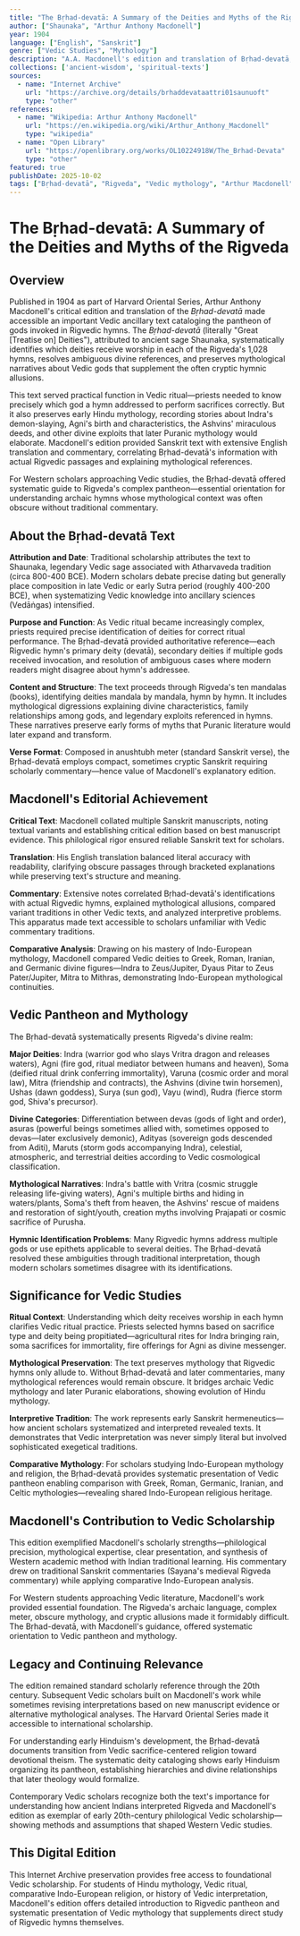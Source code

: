 ```yaml
---
title: "The Bṛhad-devatā: A Summary of the Deities and Myths of the Rigveda"
author: ["Shaunaka", "Arthur Anthony Macdonell"]
year: 1904
language: ["English", "Sanskrit"]
genre: ["Vedic Studies", "Mythology"]
description: "A.A. Macdonell's edition and translation of Bṛhad-devatā, ancient text cataloging Rigvedic deities. This work systematically identifies gods invoked in each hymn, essential for Vedic study. 1904 Harvard Oriental Series publication provided first comprehensive English translation with extensive commentary, correlating Bṛhad-devatā's mythological material with Rigvedic passages, later Puranic developments, and comparative Indo-European mythology. Essential for understanding Vedic pantheon and how ancient commentators interpreted archaic hymns."
collections: ['ancient-wisdom', 'spiritual-texts']
sources:
  - name: "Internet Archive"
    url: "https://archive.org/details/brhaddevataattri01saunuoft"
    type: "other"
references:
  - name: "Wikipedia: Arthur Anthony Macdonell"
    url: "https://en.wikipedia.org/wiki/Arthur_Anthony_Macdonell"
    type: "wikipedia"
  - name: "Open Library"
    url: "https://openlibrary.org/works/OL10224918W/The_Brhad-Devata"
    type: "other"
featured: true
publishDate: 2025-10-02
tags: ["Bṛhad-devatā", "Rigveda", "Vedic mythology", "Arthur Macdonell", "Shaunaka", "Hindu gods", "Vedic deities", "Indra", "Agni", "Sanskrit scholarship", "Vedāṅga"]
---
```


# The Bṛhad-devatā: A Summary of the Deities and Myths of the Rigveda

## Overview

Published in 1904 as part of Harvard Oriental Series, Arthur Anthony Macdonell's critical edition and translation of the *Bṛhad-devatā* made accessible an important Vedic ancillary text cataloging the pantheon of gods invoked in Rigvedic hymns. The *Bṛhad-devatā* (literally "Great [Treatise on] Deities"), attributed to ancient sage Shaunaka, systematically identifies which deities receive worship in each of the Rigveda's 1,028 hymns, resolves ambiguous divine references, and preserves mythological narratives about Vedic gods that supplement the often cryptic hymnic allusions.

This text served practical function in Vedic ritual—priests needed to know precisely which god a hymn addressed to perform sacrifices correctly. But it also preserves early Hindu mythology, recording stories about Indra's demon-slaying, Agni's birth and characteristics, the Ashvins' miraculous deeds, and other divine exploits that later Puranic mythology would elaborate. Macdonell's edition provided Sanskrit text with extensive English translation and commentary, correlating Bṛhad-devatā's information with actual Rigvedic passages and explaining mythological references.

For Western scholars approaching Vedic studies, the Bṛhad-devatā offered systematic guide to Rigveda's complex pantheon—essential orientation for understanding archaic hymns whose mythological context was often obscure without traditional commentary.

## About the Bṛhad-devatā Text

**Attribution and Date**: Traditional scholarship attributes the text to Shaunaka, legendary Vedic sage associated with Atharvaveda tradition (circa 800-400 BCE). Modern scholars debate precise dating but generally place composition in late Vedic or early Sutra period (roughly 400-200 BCE), when systematizing Vedic knowledge into ancillary sciences (Vedāṅgas) intensified.

**Purpose and Function**: As Vedic ritual became increasingly complex, priests required precise identification of deities for correct ritual performance. The Bṛhad-devatā provided authoritative reference—each Rigvedic hymn's primary deity (devatā), secondary deities if multiple gods received invocation, and resolution of ambiguous cases where modern readers might disagree about hymn's addressee.

**Content and Structure**: The text proceeds through Rigveda's ten mandalas (books), identifying deities mandala by mandala, hymn by hymn. It includes mythological digressions explaining divine characteristics, family relationships among gods, and legendary exploits referenced in hymns. These narratives preserve early forms of myths that Puranic literature would later expand and transform.

**Verse Format**: Composed in anushtubh meter (standard Sanskrit verse), the Bṛhad-devatā employs compact, sometimes cryptic Sanskrit requiring scholarly commentary—hence value of Macdonell's explanatory edition.

## Macdonell's Editorial Achievement

**Critical Text**: Macdonell collated multiple Sanskrit manuscripts, noting textual variants and establishing critical edition based on best manuscript evidence. This philological rigor ensured reliable Sanskrit text for scholars.

**Translation**: His English translation balanced literal accuracy with readability, clarifying obscure passages through bracketed explanations while preserving text's structure and meaning.

**Commentary**: Extensive notes correlated Bṛhad-devatā's identifications with actual Rigvedic hymns, explained mythological allusions, compared variant traditions in other Vedic texts, and analyzed interpretive problems. This apparatus made text accessible to scholars unfamiliar with Vedic commentary traditions.

**Comparative Analysis**: Drawing on his mastery of Indo-European mythology, Macdonell compared Vedic deities to Greek, Roman, Iranian, and Germanic divine figures—Indra to Zeus/Jupiter, Dyaus Pitar to Zeus Pater/Jupiter, Mitra to Mithras, demonstrating Indo-European mythological continuities.

## Vedic Pantheon and Mythology

The Bṛhad-devatā systematically presents Rigveda's divine realm:

**Major Deities**: Indra (warrior god who slays Vritra dragon and releases waters), Agni (fire god, ritual mediator between humans and heaven), Soma (deified ritual drink conferring immortality), Varuna (cosmic order and moral law), Mitra (friendship and contracts), the Ashvins (divine twin horsemen), Ushas (dawn goddess), Surya (sun god), Vayu (wind), Rudra (fierce storm god, Shiva's precursor).

**Divine Categories**: Differentiation between devas (gods of light and order), asuras (powerful beings sometimes allied with, sometimes opposed to devas—later exclusively demonic), Adityas (sovereign gods descended from Aditi), Maruts (storm gods accompanying Indra), celestial, atmospheric, and terrestrial deities according to Vedic cosmological classification.

**Mythological Narratives**: Indra's battle with Vritra (cosmic struggle releasing life-giving waters), Agni's multiple births and hiding in waters/plants, Soma's theft from heaven, the Ashvins' rescue of maidens and restoration of sight/youth, creation myths involving Prajapati or cosmic sacrifice of Purusha.

**Hymnic Identification Problems**: Many Rigvedic hymns address multiple gods or use epithets applicable to several deities. The Bṛhad-devatā resolved these ambiguities through traditional interpretation, though modern scholars sometimes disagree with its identifications.

## Significance for Vedic Studies

**Ritual Context**: Understanding which deity receives worship in each hymn clarifies Vedic ritual practice. Priests selected hymns based on sacrifice type and deity being propitiated—agricultural rites for Indra bringing rain, soma sacrifices for immortality, fire offerings for Agni as divine messenger.

**Mythological Preservation**: The text preserves mythology that Rigvedic hymns only allude to. Without Bṛhad-devatā and later commentaries, many mythological references would remain obscure. It bridges archaic Vedic mythology and later Puranic elaborations, showing evolution of Hindu mythology.

**Interpretive Tradition**: The work represents early Sanskrit hermeneutics—how ancient scholars systematized and interpreted revealed texts. It demonstrates that Vedic interpretation was never simply literal but involved sophisticated exegetical traditions.

**Comparative Mythology**: For scholars studying Indo-European mythology and religion, the Bṛhad-devatā provides systematic presentation of Vedic pantheon enabling comparison with Greek, Roman, Germanic, Iranian, and Celtic mythologies—revealing shared Indo-European religious heritage.

## Macdonell's Contribution to Vedic Scholarship

This edition exemplified Macdonell's scholarly strengths—philological precision, mythological expertise, clear presentation, and synthesis of Western academic method with Indian traditional learning. His commentary drew on traditional Sanskrit commentaries (Sayana's medieval Rigveda commentary) while applying comparative Indo-European analysis.

For Western students approaching Vedic literature, Macdonell's work provided essential foundation. The Rigveda's archaic language, complex meter, obscure mythology, and cryptic allusions made it formidably difficult. The Bṛhad-devatā, with Macdonell's guidance, offered systematic orientation to Vedic pantheon and mythology.

## Legacy and Continuing Relevance

The edition remained standard scholarly reference through the 20th century. Subsequent Vedic scholars built on Macdonell's work while sometimes revising interpretations based on new manuscript evidence or alternative mythological analyses. The Harvard Oriental Series made it accessible to international scholarship.

For understanding early Hinduism's development, the Bṛhad-devatā documents transition from Vedic sacrifice-centered religion toward devotional theism. The systematic deity cataloging shows early Hinduism organizing its pantheon, establishing hierarchies and divine relationships that later theology would formalize.

Contemporary Vedic scholars recognize both the text's importance for understanding how ancient Indians interpreted Rigveda and Macdonell's edition as exemplar of early 20th-century philological Vedic scholarship—showing methods and assumptions that shaped Western Vedic studies.

## This Digital Edition

This Internet Archive preservation provides free access to foundational Vedic scholarship. For students of Hindu mythology, Vedic ritual, comparative Indo-European religion, or history of Vedic interpretation, Macdonell's edition offers detailed introduction to Rigvedic pantheon and systematic presentation of Vedic mythology that supplements direct study of Rigvedic hymns themselves.

